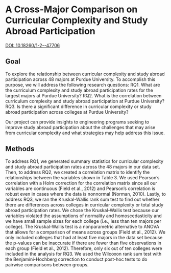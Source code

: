 # A Cross-Major Comparison on Curricular Complexity and Study Abroad Participation
[DOI: 10.18260/1-2--47706](https://peer.asee.org/47706)

## Goal
To explore the relationship between curricular complexity and study abroad participation across 48 majors at Purdue University. To accomplish this purpose, we will address the following research questions:
RQ1. What are the curriculum complexity and study abroad participation rates for the largest majors at Purdue University?
RQ2. What is the correlation between curriculum complexity and study abroad participation at Purdue University?
RQ3. Is there a significant difference in curricular complexity or study abroad participation across colleges at Purdue University?

Our project can provide insights to engineering programs seeking to improve study abroad participation about the challenges that may arise from curricular complexity and what strategies may help address this issue.

## Methods
To address RQ1, we generated summary statistics for curricular complexity and study abroad participation rates across the 48 majors in our data set. Then, to address RQ2, we created a correlation matrix to identify the relationships between the variables shown in Table 3. We used Pearson’s correlation with a Holm correction for the correlation matrix since all our variables are continuous (Field et al., 2012) and Pearson’s correlation is robust even in cases where the data is nonnormal (Norman, 2010). Lastly, to address RQ3, we ran the Kruskal-Wallis rank sum test to find out whether there are differences across colleges in curricular complexity or total study abroad participation rates. We chose the Kruskal-Wallis test because our variables violated the assumptions of normality and homoscedasticity and we have small sample sizes for each college (i.e., less than ten majors per college). The Kruskal-Wallis test is a nonparametric alternative to ANOVA that allows for a comparison of means across groups (Field et al., 2012). We only included colleges that had at least five majors in the data set because the p-values can be inaccurate if there are fewer than five observations in each group (Field et al., 2012). Therefore, only six out of ten colleges were included in the analysis for RQ3. We used the Wilcoxon rank sum test with the Benjamini-Hochberg correction to conduct post-hoc tests to do pairwise comparisons between groups.
